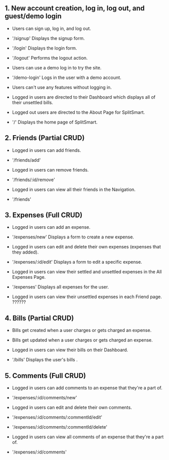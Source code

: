 
                  

## 1. New account creation, log in, log out, and guest/demo login
* Users can sign up, log in, and log out.
* '/signup'                   Displays the signup form.
* '/login'                    Displays the login form.
* '/logout'                   Performs the logout action.

* Users can use a demo log in to try the site.
* '/demo-login'               Logs in the user with a demo account.

* Users can't use any features without logging in.
* Logged in users are directed to their Dashboard which displays all of their unsettled bills.
* Logged out users are directed to the About Page for SplitSmart.
* '/'                 Displays the home page of SplitSmart.






## 2. Friends (Partial CRUD)
* Logged in users can add friends.
* '/friends/add'                  

* Logged in users can remove friends.
* '/friends/:id/remove'           

* Logged in users can view all their friends in the Navigation.
* '/friends'                       







## 3. Expenses (Full CRUD)
* Logged in users can add an expense.
* '/expenses/new'              Displays a form to create a new expense.

* Logged in users can edit and delete their own expenses (expenses that they added).
* '/expenses/:id/edit'         Displays a form to edit a specific expense.

* Logged in users can view their settled and unsettled expenses in the All Expenses Page.
* '/expenses'                  Displays all expenses for the user.


* Logged in users can view their unsettled expenses in each Friend page.
??????





## 4. Bills (Partial CRUD)
* Bills get created when a user charges or gets charged an expense.
* Bills get updated when a user charges or gets charged an expense.
* Logged in users can view their bills on their Dashboard.


* '/bills'                             Displays the user's bills .



## 5. Comments (Full CRUD)

* Logged in users can add comments to an expense that they're a part of.
* '/expenses/:id/comments/new'  

* Logged in users can edit and delete their own comments.
* '/expenses/:id/comments/:commentId/edit'               
* '/expenses/:id/comments/:commentId/delete' 

* Logged in users can view all comments of an expense that they're a part of.
* '/expenses/:id/comments' 


                         
             
